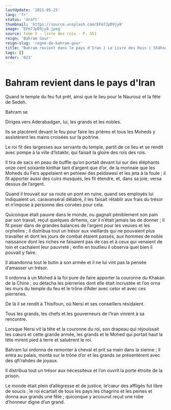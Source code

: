 ```yaml
---
lastUpdate: '2021-05-25'
lang: 'fr'
status: 'draft'
thumbnail: 'https://source.unsplash.com/EFm7JpD9jy8'
image: 'EFm7JpD9jy8.jpeg'
source: tome V - livre des rois - P. 551
reign: 'Bahram Gour'
reign-slug: 'regne-de-bahram-gour'
title: "Bahram revient dans le pays d'Iran | Le Livre des Rois | Shâhnâmeh"
tags: []
order: '023'
---
```


<!-- LTeX: language=fr -->

# Bahram revient dans le pays d'Iran

Quand le temple du feu fut prêt, ainsi que le lieu pour le Naurouz et la fête de Sedeh.

Bahram se

Dirigea vers Aderabadgan, lui, les grands et les nobles.

Ils se placèrent devant le feu pour faire les prières et tous les Moheds y assistèrent les mains croisées sur la poitrine.

Le roi fit des largesses aux servants du temple, partit de ce lieu et se rendit avec pompe à la ville d’Istakhr, qui faisait la gloire des rois des rois.

Il tira de sacs en peau de buffle qu’on portait devant lui sur des éléphants onze cent soixante kinthar tant d’argent que d’or, de la monnaie que les Moheds du Fers appelaient en pehlewi des peïdawesi et les jeta à la foule ; il fit apporter aussi des cuirs musqués, les fit étendre, et, dans sa joie, versa dessus de l’argent.

Quand il trouvait sur sa route un pont en ruine, quand ses employés lui indiquaient un. caravanséraï délabré, il les faisait rétablir aux frais du trésor et n’impose à personne des corvées pour cela.

Quiconque était pauvre dans le monde, ou gagnait péniblement son pain par son travail, reçut quelques dirhems, car il n’était jamais las de donner ; il fit peser dans de grandes balances de l’argent pour les veuves et les orphelins ; il distribua tout un trésor aux vieillards qui ne pouvaient plus travailler et dont les jours de combat étaient passés, aux hommes de noble naissance dont les riches ne faisaient pas de cas et à ceux qui venaient de loin et cachaient leur pauvreté ; enfin en toutlieu il observa quel bien il pouvait y faire.

Il abandonna tout le butin à son armée et il ne lui vint pas la pensée d’amasser un trésor.

Il ordonna à un Mohed à la foi pure de faire apporter la couronne du Khakan de la Chine ; ou détacha les pierreries dont elle était incrustée et l’on orna les murs du temple du feu et le trône d’Ader avec cetor et avec ces pierreries.

De là il se rendit à Thisifoun, où Nersi et ses conseillers résidaient.

Tous les grands, les chefs et les gouverneurs de l’Iran vinrent à sa rencontre.

Lorsque Nersi vit la tête et la couronne du roi, son drapeau qui réjouissait les cœurs et cette grande armée, les grands et le Mohed qui portait haut la tête mirent pied à terre et saluèrent le roi.

Bahram lui ordonna de remonter à cheval et prit sa main dans la sienne ; il entra au palais, monta sur le trône d’or et les grands se présentèrent avec des qfi’rahdes de joyaux.

Il distribua tout un trésor aux nécessiteux et l’on ouvrit la porte étroite de la prison.

Le monde était plein d’allégresse et de justice, le’cœur des affligés fut libre de soucis ; le roi écartait de tous les pays les chagrins et les peines et donna aux grands une fête ; quiconque y accourut reçut une robe d’honneur digne d’un grand.
